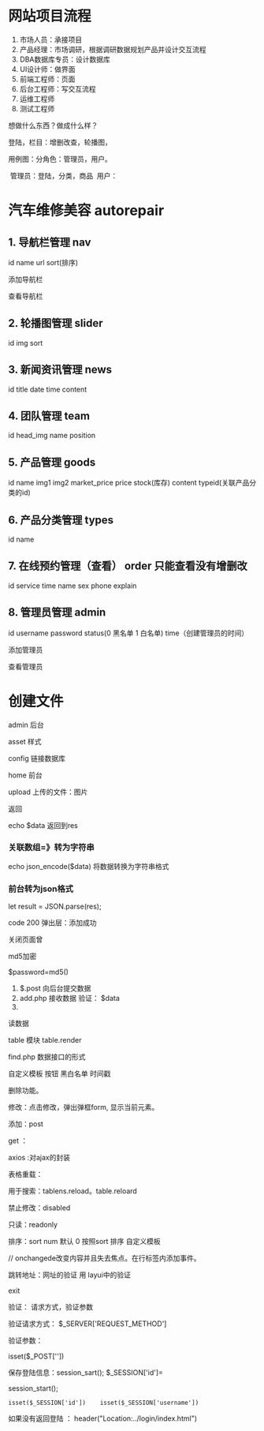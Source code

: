 # 网站项目流程

1.  市场人员：承接项目
2. 产品经理：市场调研，根据调研数据规划产品并设计交互流程
3. DBA数据库专员：设计数据库
4. UI设计师：做界面
5. 前端工程师：页面
6. 后台工程师：写交互流程
7. 运维工程师
8. 测试工程师

想做什么东西？做成什么样？

登陆，栏目：增删改查，轮播图，

用例图：分角色：管理员，用户。

​		管理员：登陆，分类，商品
​		用户：

# 汽车维修美容   autorepair

## 1. 导航栏管理   nav

id   name   url   sort(排序)  

添加导航栏

查看导航栏

## 2. 轮播图管理   slider

id   img   sort

## 3. 新闻资讯管理   news

id   title   date   time   content    

## 4. 团队管理   team

id   head_img   name   position

## 5. 产品管理   goods

id  name  img1   img2    market_price    price   stock(库存)    content      typeid(关联产品分类的id)

## 6. 产品分类管理   types

id    name

## 7. 在线预约管理（查看）  order   只能查看没有增删改

id   service   time    name    sex    phone   explain   

## 8. 管理员管理    admin

id    username    password     status(0 黑名单  1 白名单)    time（创建管理员的时间）

添加管理员

查看管理员



# 创建文件

admin  后台

asset   样式

config   链接数据库

home  前台

upload  上传的文件：图片



返回

echo  $data  返回到res

### 关联数组=》转为字符串

echo json_encode($data)   将数据转换为字符串格式

### 前台转为json格式

let result = JSON.parse(res);





code  200  弹出层：添加成功

关闭页面曾

 md5加密

$password=md5()



1. $.post 向后台提交数据
2. add.php 接收数据
   验证：
   $data
3. 





读数据



table   模块  table.render   

find.php  数据接口的形式

自定义模板  按钮  黑白名单   时间戳





删除功能。

修改：点击修改，弹出弹框form, 显示当前元素。



添加：post

get  ：  



axios  :对ajax的封装



 表格重载：

用于搜索：tablens.reload。table.reloard



禁止修改：disabled

只读：readonly



排序：sort   num  默认 0    按照sort 排序   自定义模板  

//  onchangede改变内容并且失去焦点。在行标签内添加事件。

跳转地址：网址的验证 用 layui中的验证

exit



验证： 请求方式，验证参数



验证请求方式： $_SERVER['REQUEST_METHOD']

验证参数：

isset($_POST[''])



保存登陆信息：session_sart();   $_SESSION['id']=





session_start();

`isset($_SESSION['id'])    isset($_SESSION['username'])    `

 如果没有返回登陆 ： header("Location:../login/index.html")

